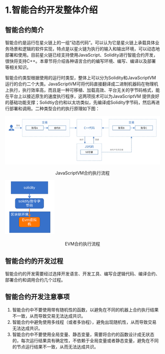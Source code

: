 # 1.智能合约开发整体介绍

## 智能合约简介

智能合约是运行在星火链上的一组“动态代码”。可以认为它是星火链上承载具体业务场景和逻辑的软件实现，特点是以星火链为执行的输入和输出环境，可以动态地部署和使用。目前星火链已经支持使用JavaScript、Solidity进行智能合约开发，很快将支持C++。本章节将介绍各种语言合约的编写环境、编写、编译以及部署等相关知识。

智能合约类型根据使用的运行时类型，整体上可以分为Solidity和JavaScriptVM运行的合约二个大类。JavaScriptVM可将代码直接翻译成二进制机器码在物理机上执行，执行效率高，而且是一种可移植、加载高效、平台无关的字节码格式，能在平台上以接近原生的速度执行程序，这两项技术可以为JavaScriptVM 提供良好的基础功能支撑；Solidtiy合约和以太坊类似，先编译成Solidity字节码，然后再进行部署和调用。二种类型合约的执行原理如下图：

![image-20221219205857431](../_static/images/JavaScript.jpg)

<center>
    JavaScriptVM合约执行流程
</center>

![image-20221219205857431](../_static/images/image-20230118160946522.png)

<center>
    EVM合约执行流程
</center>

## 智能合约的开发过程

智能合约的开发需要经过选择开发语言、开发工具、编写合逻辑代码、编译合约、部署合约和调用合约几个过程。

## 智能合约开发注意事项

1. 智能合约中不要使用带有随机性的函数，以避免在不同的机器上合约执行结果不一致，从而导致交易无法达成共识。
2. 智能合约中避免使用多线程（或者多协程），避免出现随机性，从而导致交易无法达成共识。
3. 智能合约中不要使用全局变量、静态变量，需要将合约的函数设计成无状态的，每次运行结果具有确定性，不依赖于全局变量或者静态变量，避免在不同的节点运行结果不一致，从而无法达成共识。
